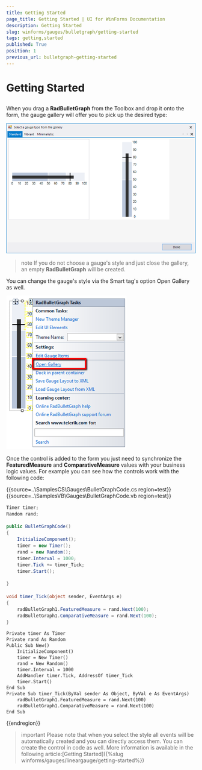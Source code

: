 ```yaml
---
title: Getting Started
page_title: Getting Started | UI for WinForms Documentation
description: Getting Started
slug: winforms/gauges/bulletgraph/getting-started
tags: getting,started
published: True
position: 1
previous_url: bulletgraph-getting-started
---
```


# Getting Started



## 

When you drag a __RadBulletGraph__ from the Toolbox and drop it onto the form, the gauge gallery will offer you to pick up the desired type:
        
![bulletgraph-getting-started 001](images/bulletgraph-getting-started001.png)

>note If you do not choose a gauge's style and just close the gallery, an empty __RadBulletGraph__ will be created.
>


You can change the gauge's style via the Smart tag's option Open Gallery as well.
        
![bulletgraph-getting-started 002](images/bulletgraph-getting-started002.png)

Once the control is added to the form you just need to synchronize the __FeaturedMeasure__ and __ComparativeMeasure__ values with your business logic values. For example you can see how the controls work with the following code:          
        
{{source=..\SamplesCS\Gauges\BulletGraphCode.cs region=test}} 
{{source=..\SamplesVB\Gauges\BulletGraphCode.vb region=test}} 

````C#
Timer timer;
Random rand;
        
public BulletGraphCode()
{
    InitializeComponent();
    timer = new Timer();
    rand = new Random();
    timer.Interval = 1000;
    timer.Tick += timer_Tick;
    timer.Start();
        
}
     
void timer_Tick(object sender, EventArgs e)
{
    radBulletGraph1.FeaturedMeasure = rand.Next(100);
    radBulletGraph1.ComparativeMeasure = rand.Next(100);
}

````
````VB.NET
Private timer As Timer
Private rand As Random
Public Sub New()
    InitializeComponent()
    timer = New Timer()
    rand = New Random()
    timer.Interval = 1000
    AddHandler timer.Tick, AddressOf timer_Tick
    timer.Start()
End Sub
Private Sub timer_Tick(ByVal sender As Object, ByVal e As EventArgs)
    radBulletGraph1.FeaturedMeasure = rand.Next(100)
    radBulletGraph1.ComparativeMeasure = rand.Next(100)
End Sub

````

{{endregion}} 
 

>important Please note that when you select the style all events will be automatically created and you can directly access them. You can create the control in code as well. More information is available in the following article:[Getting Started]({%slug winforms/gauges/lineargauge/getting-started%})
>

